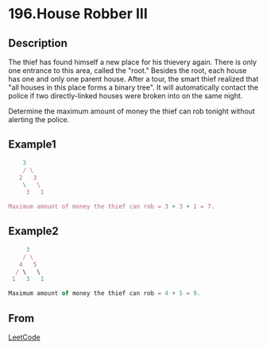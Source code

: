 # 196.House Robber III

## Description

The thief has found himself a new place for his thievery again. There is only one entrance to this area, called the "root." Besides the root, each house has one and only one parent house. After a tour, the smart thief realized that "all houses in this place forms a binary tree". It will automatically contact the police if two directly-linked houses were broken into on the same night.

Determine the maximum amount of money the thief can rob tonight without alerting the police.

## Example1

```javascript
    3
    / \
   2   3
    \   \
     3   1

Maximum amount of money the thief can rob = 3 + 3 + 1 = 7.
```

## Example2

```javascript
     3
    / \
   4   5
  / \   \
 1   3   1

Maximum amount of money the thief can rob = 4 + 5 = 9.
```

## From

[LeetCode](https://leetcode.com/problems/house-robber-iii)
